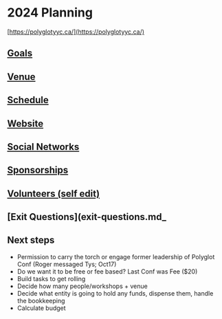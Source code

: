# 2024 Planning

[https://polyglotyyc.ca/](https://polyglotyyc.ca/)

## [Goals](goals.md)

## [Venue](venue.md)

## [Schedule](schedule.md)

## [Website](website.md)

## [Social Networks](social.md)

## [Sponsorships](sponsorships.md)

## [Volunteers (self edit)](volunteers.md)

## [Exit Questions](exit-questions.md_

## Next steps

* Permission to carry the torch or engage former leadership of Polyglot Conf (Roger messaged Tys; Oct17)
* Do we want it to be free or fee based? Last Conf was Fee ($20)
* Build tasks to get rolling
* Decide how many people/workshops + venue
* Decide what entity is going to hold any funds, dispense them, handle the bookkeeping
* Calculate budget
